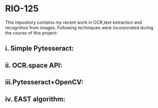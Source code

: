 # RIO-125
This repository contains my recent work in OCR,text extraction and recognition from images.
Following techniques were incorporated during the course of this project:

i.  Simple Pytesseract:
  -
ii. OCR.space API:
  -
iii.Pytesseract+OpenCV:
  -
iv. EAST algorithm:
  -
